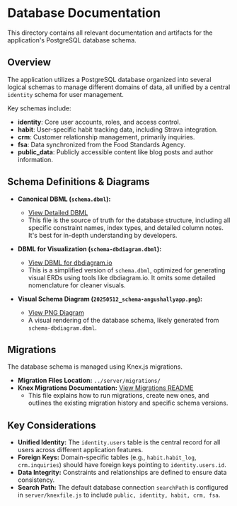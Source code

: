 # Database Documentation

This directory contains all relevant documentation and artifacts for the application's PostgreSQL database schema.

## Overview

The application utilizes a PostgreSQL database organized into several logical schemas to manage different domains of data, all unified by a central `identity` schema for user management.

Key schemas include:
- **identity**: Core user accounts, roles, and access control.
- **habit**: User-specific habit tracking data, including Strava integration.
- **crm**: Customer relationship management, primarily inquiries.
- **fsa**: Data synchronized from the Food Standards Agency.
- **public_data**: Publicly accessible content like blog posts and author information.

## Schema Definitions & Diagrams

*   **Canonical DBML (`schema.dbml`):** 
    *   [View Detailed DBML](./schema.dbml)
    *   This file is the source of truth for the database structure, including all specific constraint names, index types, and detailed column notes. It's best for in-depth understanding by developers.

*   **DBML for Visualization (`schema-dbdiagram.dbml`):**
    *   [View DBML for dbdiagram.io](./schema-dbdiagram.dbml)
    *   This is a simplified version of `schema.dbml`, optimized for generating visual ERDs using tools like dbdiagram.io. It omits some detailed nomenclature for cleaner visuals.

*   **Visual Schema Diagram (`20250512_schema-angushallyapp.png`):**
    *   [View PNG Diagram](./20250512_schema-angushallyapp.png)
    *   A visual rendering of the database schema, likely generated from `schema-dbdiagram.dbml`.

## Migrations

The database schema is managed using Knex.js migrations.
*   **Migration Files Location:** `../server/migrations/`
*   **Knex Migrations Documentation:** [View Migrations README](../server/migrations/README.md)
    *   This file explains how to run migrations, create new ones, and outlines the existing migration history and specific schema versions.

## Key Considerations

*   **Unified Identity:** The `identity.users` table is the central record for all users across different application features.
*   **Foreign Keys:** Domain-specific tables (e.g., `habit.habit_log`, `crm.inquiries`) should have foreign keys pointing to `identity.users.id`.
*   **Data Integrity:** Constraints and relationships are defined to ensure data consistency.
*   **Search Path:** The default database connection `searchPath` is configured in `server/knexfile.js` to include `public, identity, habit, crm, fsa`. 